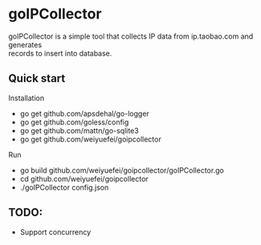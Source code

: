 goIPCollector
============
goIPCollector is a simple tool that collects IP data from ip.taobao.com and generates<br>
records to insert into database.

Quick start
--------------
 Installation
* go get github.com/apsdehal/go-logger<br>
* go get github.com/goless/config<br>
* go get github.com/mattn/go-sqlite3<br>
* go get github.com/weiyuefei/goipcollector<br>

 Run
* go build github.com/weiyuefei/goipcollector/goIPCollector.go
* cd github.com/weiyuefei/goipcollector
* ./goIPCollector config.json

TODO:
------------
* Support concurrency

